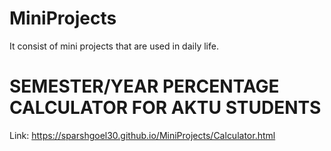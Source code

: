 # MiniProjects
It consist of mini projects that are used in daily life.

# SEMESTER/YEAR PERCENTAGE CALCULATOR FOR AKTU STUDENTS
Link: https://sparshgoel30.github.io/MiniProjects/Calculator.html
